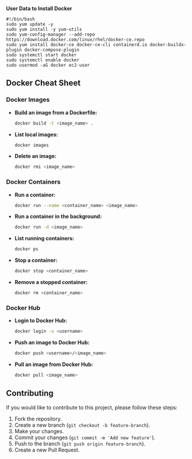 **User Data to Install Docker**

```
#!/bin/bash
sudo yum update -y
sudo yum install -y yum-utils
sudo yum-config-manager --add-repo https://download.docker.com/linux/rhel/docker-ce.repo
sudo yum install docker-ce docker-ce-cli containerd.io docker-buildx-plugin docker-compose-plugin
sudo systemctl start docker
sudo systemctl enable docker
sudo usermod -aG docker ec2-user
```


## Docker Cheat Sheet
### Docker Images
- **Build an image from a Dockerfile:**
  ```bash
  docker build -t <image_name> .
  ```
- **List local images:**
  ```bash
  docker images
  ```
- **Delete an image:**
  ```bash
  docker rmi <image_name>
  ```

### Docker Containers
- **Run a container:**
  ```bash
  docker run --name <container_name> <image_name>
  ```
- **Run a container in the background:**
  ```bash
  docker run -d <image_name>
  ```
- **List running containers:**
  ```bash
  docker ps
  ```
- **Stop a container:**
  ```bash
  docker stop <container_name>
  ```
- **Remove a stopped container:**
  ```bash
  docker rm <container_name>
  ```

### Docker Hub
- **Login to Docker Hub:**
  ```bash
  docker login -u <username>
  ```
- **Push an image to Docker Hub:**
  ```bash
  docker push <username>/<image_name>
  ```
- **Pull an image from Docker Hub:**
  ```bash
  docker pull <image_name>
  ```

## Contributing
If you would like to contribute to this project, please follow these steps:
1. Fork the repository.
2. Create a new branch (`git checkout -b feature-branch`).
3. Make your changes.
4. Commit your changes (`git commit -m 'Add new feature'`).
5. Push to the branch (`git push origin feature-branch`).
6. Create a new Pull Request.

